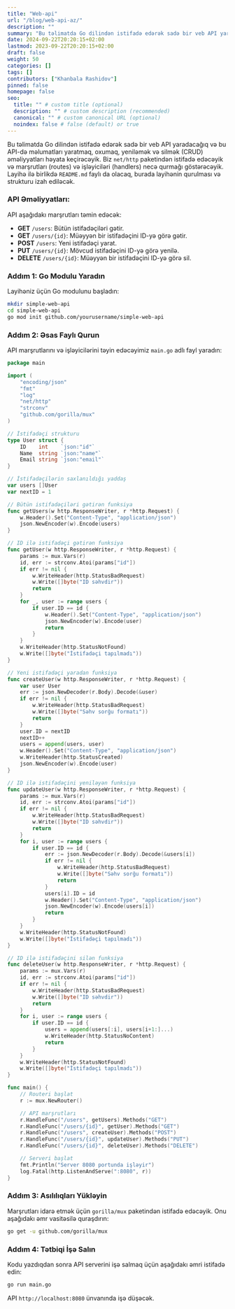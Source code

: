 ```yaml
---
title: "Web-api"
url: "/blog/web-api-az/"
description: ""
summary: "Bu təlimatda Go dilindən istifadə edərək sadə bir veb API yaradacağıq və bu API-də məlumatları yaratmaq, oxumaq, yeniləmək və silmək (CRUD) əməliyyatları həyata keçirəcəyik. Biz `net/http` paketindən istifadə edəcəyik və marşrutları (routes) və işləyiciləri (handlers) necə qurmağı göstərəcəyik. Layihə ilə birlikdə `README.md` faylı da olacaq, burada layihənin qurulması və strukturu izah ediləcək."
date: 2024-09-22T20:20:15+02:00
lastmod: 2023-09-22T20:20:15+02:00
draft: false
weight: 50
categories: []
tags: []
contributors: ["Khanbala Rashidov"]
pinned: false
homepage: false
seo:
  title: "" # custom title (optional)
  description: "" # custom description (recommended)
  canonical: "" # custom canonical URL (optional)
  noindex: false # false (default) or true
---
```


Bu təlimatda Go dilindən istifadə edərək sadə bir veb API yaradacağıq və bu API-də məlumatları yaratmaq, oxumaq, yeniləmək və silmək (CRUD) əməliyyatları həyata keçirəcəyik. Biz `net/http` paketindən istifadə edəcəyik və marşrutları (routes) və işləyiciləri (handlers) necə qurmağı göstərəcəyik. Layihə ilə birlikdə `README.md` faylı da olacaq, burada layihənin qurulması və strukturu izah ediləcək.

### API Əməliyyatları:

API aşağıdakı marşrutları təmin edəcək:

- **GET** `/users`: Bütün istifadəçiləri gətir.
- **GET** `/users/{id}`: Müəyyən bir istifadəçini ID-yə görə gətir.
- **POST** `/users`: Yeni istifadəçi yarat.
- **PUT** `/users/{id}`: Mövcud istifadəçini ID-yə görə yenilə.
- **DELETE** `/users/{id}`: Müəyyən bir istifadəçini ID-yə görə sil.

### Addım 1: Go Modulu Yaradın

Layihəniz üçün Go modulunu başladın:

```bash
mkdir simple-web-api
cd simple-web-api
go mod init github.com/yourusername/simple-web-api
```

### Addım 2: Əsas Faylı Qurun

API marşrutlarını və işləyicilərini təyin edəcəyimiz `main.go` adlı fayl yaradın:

```go
package main

import (
	"encoding/json"
	"fmt"
	"log"
	"net/http"
	"strconv"
	"github.com/gorilla/mux"
)

// İstifadəçi strukturu
type User struct {
	ID    int    `json:"id"`
	Name  string `json:"name"`
	Email string `json:"email"`
}

// İstifadəçilərin saxlanıldığı yaddaş
var users []User
var nextID = 1

// Bütün istifadəçiləri gətirən funksiya
func getUsers(w http.ResponseWriter, r *http.Request) {
	w.Header().Set("Content-Type", "application/json")
	json.NewEncoder(w).Encode(users)
}

// ID ilə istifadəçi gətirən funksiya
func getUser(w http.ResponseWriter, r *http.Request) {
	params := mux.Vars(r)
	id, err := strconv.Atoi(params["id"])
	if err != nil {
		w.WriteHeader(http.StatusBadRequest)
		w.Write([]byte("ID səhvdir"))
		return
	}
	for _, user := range users {
		if user.ID == id {
			w.Header().Set("Content-Type", "application/json")
			json.NewEncoder(w).Encode(user)
			return
		}
	}
	w.WriteHeader(http.StatusNotFound)
	w.Write([]byte("İstifadəçi tapılmadı"))
}

// Yeni istifadəçi yaradan funksiya
func createUser(w http.ResponseWriter, r *http.Request) {
	var user User
	err := json.NewDecoder(r.Body).Decode(&user)
	if err != nil {
		w.WriteHeader(http.StatusBadRequest)
		w.Write([]byte("Səhv sorğu formatı"))
		return
	}
	user.ID = nextID
	nextID++
	users = append(users, user)
	w.Header().Set("Content-Type", "application/json")
	w.WriteHeader(http.StatusCreated)
	json.NewEncoder(w).Encode(user)
}

// ID ilə istifadəçini yeniləyən funksiya
func updateUser(w http.ResponseWriter, r *http.Request) {
	params := mux.Vars(r)
	id, err := strconv.Atoi(params["id"])
	if err != nil {
		w.WriteHeader(http.StatusBadRequest)
		w.Write([]byte("ID səhvdir"))
		return
	}
	for i, user := range users {
		if user.ID == id {
			err := json.NewDecoder(r.Body).Decode(&users[i])
			if err != nil {
				w.WriteHeader(http.StatusBadRequest)
				w.Write([]byte("Səhv sorğu formatı"))
				return
			}
			users[i].ID = id
			w.Header().Set("Content-Type", "application/json")
			json.NewEncoder(w).Encode(users[i])
			return
		}
	}
	w.WriteHeader(http.StatusNotFound)
	w.Write([]byte("İstifadəçi tapılmadı"))
}

// ID ilə istifadəçini silən funksiya
func deleteUser(w http.ResponseWriter, r *http.Request) {
	params := mux.Vars(r)
	id, err := strconv.Atoi(params["id"])
	if err != nil {
		w.WriteHeader(http.StatusBadRequest)
		w.Write([]byte("ID səhvdir"))
		return
	}
	for i, user := range users {
		if user.ID == id {
			users = append(users[:i], users[i+1:]...)
			w.WriteHeader(http.StatusNoContent)
			return
		}
	}
	w.WriteHeader(http.StatusNotFound)
	w.Write([]byte("İstifadəçi tapılmadı"))
}

func main() {
	// Routeri başlat
	r := mux.NewRouter()

	// API marşrutları
	r.HandleFunc("/users", getUsers).Methods("GET")
	r.HandleFunc("/users/{id}", getUser).Methods("GET")
	r.HandleFunc("/users", createUser).Methods("POST")
	r.HandleFunc("/users/{id}", updateUser).Methods("PUT")
	r.HandleFunc("/users/{id}", deleteUser).Methods("DELETE")

	// Serveri başlat
	fmt.Println("Server 8080 portunda işləyir")
	log.Fatal(http.ListenAndServe(":8080", r))
}
```

### Addım 3: Asılılıqları Yükləyin

Marşrutları idarə etmək üçün `gorilla/mux` paketindən istifadə edəcəyik. Onu aşağıdakı əmr vasitəsilə quraşdırın:

```bash
go get -u github.com/gorilla/mux
```

### Addım 4: Tətbiqi İşə Salın

Kodu yazdıqdan sonra API serverini işə salmaq üçün aşağıdakı əmri istifadə edin:

```bash
go run main.go
```

API `http://localhost:8080` ünvanında işə düşəcək.
